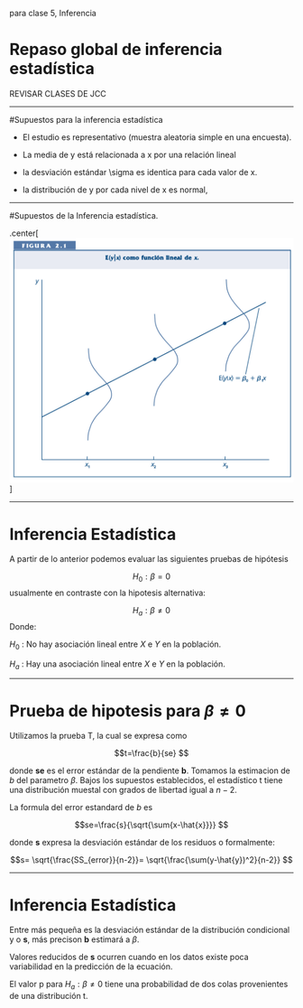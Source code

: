
para clase 5, Inferencia


# Repaso global de inferencia estadística

REVISAR CLASES DE JCC

---

#Supuestos para la inferencia estadística

+ El estudio es representativo (muestra aleatoria simple en una encuesta).

+ La media de y está relacionada a x por una relación lineal

+ la desviación estándar \sigma es identica para cada valor de x.

+ la distribución de y por cada nivel de x es normal,

---

#Supuestos de la Inferencia estadística.

.center[![:scale 60%](../images/fig2-1woo.png)]

---
# Inferencia Estadística

A partir de lo anterior podemos evaluar las siguientes pruebas de hipótesis

$$H_{0}: \beta=0$$
usualmente en contraste con la hipotesis alternativa:

$$H_{a}: \beta \neq 0$$
Donde:

$H_{0}$ : No hay asociación lineal entre $X$ e $Y$ en la población.

$H_{a}$ : Hay una asociación lineal entre $X$ e $Y$ en la población.

---

# Prueba de hipotesis para $\beta \neq 0$

Utilizamos la prueba T, la cual se expresa como

$$t=\frac{b}{se} $$

donde **se** es el error estándar de la pendiente **b**. Tomamos la estimacion de *b* del parametro $\beta$. Bajos los supuestos establecidos, el estadístico t tiene una distribución muestal con grados de libertad igual a $n-2$.

La formula del error estandard de *b* es

$$se=\frac{s}{\sqrt{\sum{x-\hat{x}}}} $$


donde **s** expresa la desviación estándar de los residuos o formalmente:

$$s= \sqrt{\frac{SS_{error}}{n-2}}= \sqrt{\frac{\sum(y-\hat{y})^2}{n-2}} $$

---

# Inferencia Estadística

Entre más pequeña es la desviación estándar de la distribución condicional y o **s**, más precison **b** estimará a $\beta$.

Valores reducidos de **s** ocurren cuando en los datos existe poca variabilidad en la predicción de la ecuación.

El valor p para $H_{a}: \beta \neq 0$ tiene una probabilidad de dos colas provenientes de una distribución t.
